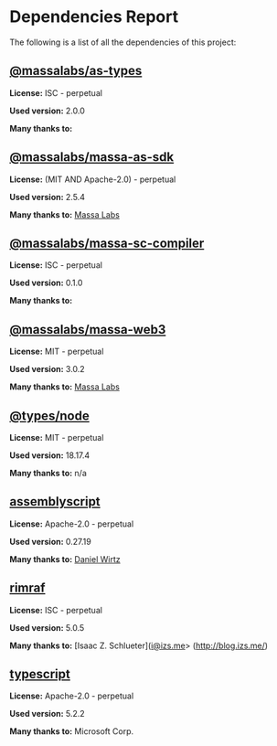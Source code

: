 # Dependencies Report

The following is a list of all the dependencies of this project:
## [@massalabs/as-types](https://registry.npmjs.org/@massalabs/as-types/-/as-types-2.0.0.tgz)

**License:** ISC - perpetual

**Used version:** 2.0.0

**Many thanks to:** 

## [@massalabs/massa-as-sdk](git+https://github.com/massalabs/massa-as-sdk.git)

**License:** (MIT AND Apache-2.0) - perpetual

**Used version:** 2.5.4

**Many thanks to:** [Massa Labs](info@massa.net)

## [@massalabs/massa-sc-compiler](https://registry.npmjs.org/@massalabs/massa-sc-compiler/-/massa-sc-compiler-0.1.0.tgz)

**License:** ISC - perpetual

**Used version:** 0.1.0

**Many thanks to:** 

## [@massalabs/massa-web3](git+https://github.com/massalabs/massa-web3.git)

**License:** MIT - perpetual

**Used version:** 3.0.2

**Many thanks to:** [Massa Labs](info@massa.net)

## [@types/node](https://github.com/DefinitelyTyped/DefinitelyTyped.git)

**License:** MIT - perpetual

**Used version:** 18.17.4

**Many thanks to:** n/a

## [assemblyscript](git+https://github.com/AssemblyScript/assemblyscript.git)

**License:** Apache-2.0 - perpetual

**Used version:** 0.27.19

**Many thanks to:** [Daniel Wirtz](dcode+assemblyscript@dcode.io)

## [rimraf](git://github.com/isaacs/rimraf.git)

**License:** ISC - perpetual

**Used version:** 5.0.5

**Many thanks to:** [Isaac Z. Schlueter](i@izs.me> (http://blog.izs.me/)

## [typescript](git+https://github.com/Microsoft/TypeScript.git)

**License:** Apache-2.0 - perpetual

**Used version:** 5.2.2

**Many thanks to:** Microsoft Corp.

